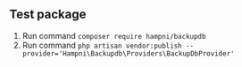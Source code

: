 ## Test package

1. Run command `composer require hampni/backupdb`
2. Run command `php artisan vendor:publish --provider='Hampni\Backupdb\Providers\BackupDbProvider'`
